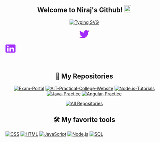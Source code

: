 
<h2 align="center">
  Welcome to Niraj's Github!
 <img src="https://media.giphy.com/media/27UtynCENEhLgiAmik/giphy.gif" width="22" height="22">
</h2>




<p align="center">
  <a href="https://git.io/typing-svg"><img src="https://readme-typing-svg.demolab.com?font=Fira+Code&pause=100&color=A02CFD&width=435&lines=%F0%9F%91%8B+Hi!+Niraj+here+%3AD;An+enthusiastic+programmer;who+loves+to+explore%2C;automate%2C+break%2C;learn%2C+and+hack+all+things!;I+like+to+build+and;learn+in+the+open%2C;sharing+new+projects%2C+insights;and+thoughts%2C+both+on+Twitter;" alt="Typing SVG" /></a>
</p>

<!--Social Media-->
<p align="center">
  <a href="https://twitter.com/15Nirupatil"><img width="32px" alt="Twitter" title="Twitter" src="https://github.com/0xTRAW/0xTRAW/blob/main/.github/twitter.png"/></a>
<!--   &#8287;&#8287;&#8287;&#8287;&#8287; -->

  <a href="https://www.linkedin.com/in/niraj-saraf/" alt="Traw's linkedin"><img width="32px" height="26px"  src="https://github.com/0xTRAW/0xTRAW/blob/main/.github/mylinkedinicon.png"/></a>
<!--   &#8287;&#8287;&#8287;&#8287;&#8287; -->
  
</p>


<!-- <p align="center">
  <a href="https://github.com/Niruu22?tab=repositories&sort=stargazers">
    <img alt="total stars" title="Total stars on GitHub" src="https://custom-icon-badges.herokuapp.com/github/stars/0xtraw?color=55960c&style=for-the-badge&labelColor=488207&logo=star"/></a>
  <a href="https://github.com/Niruu22?tab=followers">
    <img alt="followers" title="Follow me on Github" src="https://custom-icon-badges.herokuapp.com/github/followers/0xtraw?color=236ad3&labelColor=1155ba&style=for-the-badge&logo=person-add&label=Follow&logoColor=white"/></a>
</p> -->

<br/>

<h2 align="center">
📘 My Repositories
</h2>

<p align="center">
  <a href="https://github.com/Niruu22/Exam-Portal"><img width="278" src="https://denvercoder1-github-readme-stats.vercel.app/api/pin/?username=Niruu22&repo=Exam-Portal&theme=react&bg_color=1F222E&title_color=a02cfd&hide_border=true&icon_color=F8D866&show_icons=false" alt="Exam-Portal"></a>
  <a href="https://github.com/Niruu22/AIT-Practical-College-Website"><img width="278" src="https://denvercoder1-github-readme-stats.vercel.app/api/pin/?username=Niruu22&repo=AIT-Practical-College-Website&theme=react&bg_color=1F222E&title_color=a02cfd&hide_border=true&icon_color=F8D866&show_icons=false" alt="AIT-Practical-College-Website"></a>
  <a href="https://github.com/Niruu22/Node.js-Tutorials"><img width="278" src="https://denvercoder1-github-readme-stats.vercel.app/api/pin/?username=Niruu22&repo=Node.js-Tutorials&theme=react&bg_color=1F222E&title_color=a02cfd&hide_border=true&icon_color=F8D866&show_icons=false" alt="Node.js-Tutorials"></a>
  <a href="https://github.com/Niruu22/Java-Practice"><img width="278" src="https://denvercoder1-github-readme-stats.vercel.app/api/pin/?username=Niruu22&repo=Java-Practice&theme=react&bg_color=1F222E&title_color=a02cfd&hide_border=true&icon_color=F8D866&show_icons=false" alt="Java-Practice"></a>
  <a href="https://github.com/Niruu22/Angular-Practice"><img width="278" src="https://denvercoder1-github-readme-stats.vercel.app/api/pin?username=Niruu22&repo=Angular-Practice&theme=react&bg_color=1F222E&title_color=a02cfd&hide_border=true&icon_color=F8D866&show_icons=false" alt="Angular-Practice"></a>
</p>

<p align="center">
  <a href="https://github.com/Niruu22?tab=repositories&q=&type=&language=&sort=stargazers"><img alt="All Repositories" title="All Repositories" src="https://custom-icon-badges.herokuapp.com/badge/-All%20Repos-2962FF?style=for-the-badge&logoColor=white&logo=repo"/></a>
</p>


<h2 align="center">
 🛠️ My favorite tools
</h2>

<p align="center">
  <p align="left">
    <a href="https://github.com/search?q=user%3Amarlenezw+language%3Acss"><img alt="CSS" src="https://img.shields.io/badge/CSS-1572B6.svg?logo=css3&logoColor=white"></a>
    <a href="https://github.com/search?q=user%3Amarlenezw+language%3Ahtml"><img alt="HTML" src="https://img.shields.io/badge/HTML-E34F26.svg?logo=html5&logoColor=white"></a>
    <a href="https://github.com/search?q=user%3Amarlenezw+language%3Ajavascript"><img alt="JavaScript" src="https://img.shields.io/badge/JavaScript-F7DF1E.svg?logo=javascript&logoColor=black"></a>
    <a href="https://github.com/search?q=user%3Amarlenezw+language%3Ajavascript"><img alt="Node.js" src="https://img.shields.io/badge/Node.js-43853D.svg?logo=node.js&logoColor=white"></a>
    <a href="https://github.com/search?q=user%3Amarlenezw+language%3Asql"><img alt="SQL" src="https://custom-icon-badges.herokuapp.com/badge/SQL-025E8C.svg?logo=database&logoColor=white"></a>
  </p align="left">
</p align="center">


 
